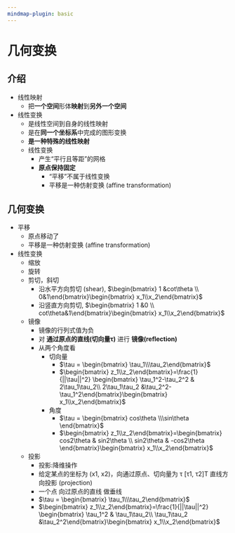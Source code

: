 ```yaml
---
mindmap-plugin: basic
---
```


# 几何变换
## 介绍
- 线性映射
	- 把**一个空间**形体**映射**到**另外一个空间**
- 线性变换
	- 是线性空间到自身的线性映射
	- 是在**同一个坐标系**中完成的图形变换
	- **是一种特殊的线性映射**
	- 线性变换
	    - 产生“平行且等距”的网格
	    - **原点保持固定**
	        - “平移”不属于线性变换
	        - 平移是一种仿射变换 (affine transformation)

## 几何变换
- 平移
    - 原点移动了
    - 平移是一种仿射变换 (affine transformation)
- 线性变换
    - 缩放
    - 旋转
    - 剪切，斜切
        - 沿水平方向剪切 (shear), $\begin{bmatrix} 1 &cot\theta  \\  0&1\end{bmatrix}\begin{bmatrix} x_1\\x_2\end{bmatrix}$
        - 沿竖直方向剪切, $\begin{bmatrix} 1 &0  \\  cot\theta&1\end{bmatrix}\begin{bmatrix} x_1\\x_2\end{bmatrix}$
    - 镜像
        - 镜像的行列式值为负
        - 对 **通过原点的直线(切向量τ)** 进行 **镜像(reflection)**
        - 从两个角度看
            - 切向量
                - $\tau = \begin{bmatrix} \tau_1\\\tau_2\end{bmatrix}$
                - $\begin{bmatrix} z_1\\z_2\end{bmatrix}=\frac{1}{||\tau||^2} \begin{bmatrix}  \tau_1^2-\tau_2^2 & 2\tau_1\tau_2\\  2\tau_1\tau_2 &\tau_2^2-\tau_1^2\end{bmatrix}\begin{bmatrix} x_1\\x_2\end{bmatrix}$
            - 角度
                - $\tau = \begin{bmatrix} cos\theta \\\sin\theta \end{bmatrix}$
                - $\begin{bmatrix} z_1\\z_2\end{bmatrix}=\begin{bmatrix}  cos2\theta  & sin2\theta \\  sin2\theta  & -cos2\theta \end{bmatrix}\begin{bmatrix} x_1\\x_2\end{bmatrix}$
    - 投影
        - 投影:降维操作
        - 给定某点的坐标为 (x1, x2)，向通过原点、切向量为 τ [τ1, τ2]T 直线方向投影 (projection)
        - 一个点 向过原点的直线 做垂线
        - $\tau = \begin{bmatrix} \tau_1\\\tau_2\end{bmatrix}$
        - $\begin{bmatrix} z_1\\z_2\end{bmatrix}=\frac{1}{||\tau||^2} \begin{bmatrix}  \tau_1^2 & \tau_1\tau_2\\  \tau_1\tau_2 &\tau_2^2\end{bmatrix}\begin{bmatrix} x_1\\x_2\end{bmatrix}$



